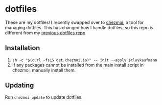 # dotfiles
These are my dotfiles! I recently swapped over to [chezmoi](https://www.chezmoi.io/), a tool for managing dotfiles. This has changed how I handle dotfiles, so this repo is different from my [previous dotfiles repo](https://github.com/claykaufmann/dotfiles-pre-chezmoi).

## Installation
1. `sh -c "$(curl -fsLS get.chezmoi.io)" -- init --apply $claykaufmann`
2. If any packages cannot be installed from the main install script in chezmoi, manually install them.

## Updating
Run `chezmoi update` to update dotfiles.
